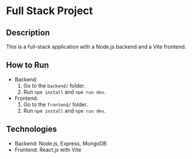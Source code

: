 # Full Stack Project

## Description
This is a full-stack application with a Node.js backend and a Vite frontend.

## How to Run
- Backend: 
  1. Go to the `backend/` folder.
  2. Run `npm install` and `npm run dev`.
- Frontend:
  1. Go to the `frontend/` folder.
  2. Run `npm install` and `npm run dev`.

## Technologies
- Backend: Node.js, Express, MongoDB
- Frontend: React.js with Vite
